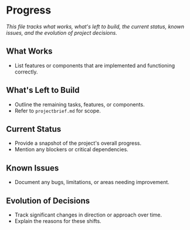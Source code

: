 # Progress

*This file tracks what works, what's left to build, the current status, known issues, and the evolution of project decisions.*

## What Works

- List features or components that are implemented and functioning correctly.

## What's Left to Build

- Outline the remaining tasks, features, or components.
- Refer to `projectbrief.md` for scope.

## Current Status

- Provide a snapshot of the project's overall progress.
- Mention any blockers or critical dependencies.

## Known Issues

- Document any bugs, limitations, or areas needing improvement.

## Evolution of Decisions

- Track significant changes in direction or approach over time.
- Explain the reasons for these shifts.
